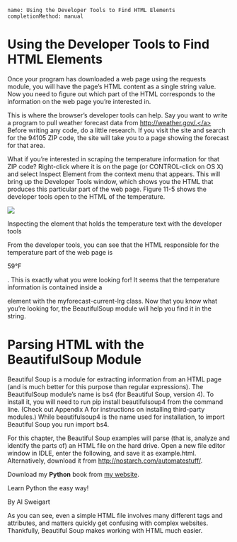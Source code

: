 ```ngMeta
name: Using the Developer Tools to Find HTML Elements
completionMethod: manual
```
# Using the Developer Tools to Find HTML Elements
Once your program has downloaded a web page using the requests module, you will have the page’s HTML content as a single string value. Now you need to figure out which part of the HTML corresponds to the information on the web page you’re interested in.

This is where the browser’s developer tools can help. Say you want to write a program to pull weather forecast data from <span><a href="http://weather.gov/.">http://weather.gov/.</a></span> Before writing any code, do a little research. If you visit the site and search for the 94105 ZIP code, the site will take you to a page showing the forecast for that area.

What if you’re interested in scraping the temperature information for that ZIP code? Right-click where it is on the page (or CONTROL-click on OS X) and select Inspect Element from the context menu that appears. This will bring up the Developer Tools window, which shows you the HTML that produces this particular part of the web page. Figure 11-5 shows the developer tools open to the HTML of the temperature.

![](assets/000014.jpg)

Inspecting the element that holds the temperature text with the developer tools

From the developer tools, you can see that the HTML responsible for the temperature part of the web page is <p class="myforecast-current -lrg">59°F</p>. This is exactly what you were looking for! It seems that the temperature information is contained inside a <p> element with the myforecast-current-lrg class. Now that you know what you’re looking for, the BeautifulSoup module will help you find it in the string.

# Parsing HTML with the BeautifulSoup Module
Beautiful Soup is a module for extracting information from an HTML page (and is much better for this purpose than regular expressions). The BeautifulSoup module’s name is bs4 (for Beautiful Soup, version 4). To install it, you will need to run pip install beautifulsoup4 from the command line. (Check out Appendix A for instructions on installing third-party modules.) While beautifulsoup4 is the name used for installation, to import Beautiful Soup you run import bs4.

For this chapter, the Beautiful Soup examples will parse (that is, analyze and identify the parts of) an HTML file on the hard drive. Open a new file editor window in IDLE, enter the following, and save it as example.html. Alternatively, download it from http://nostarch.com/automatestuff/.


<!-- This is the example.html example file. -->

<html><head><title>The Website Title</title></head>
<body>
<p>Download my <strong>Python</strong> book from <a href="http://
inventwithpython.com">my website</a>.</p>
<p class="slogan">Learn Python the easy way!</p>
<p>By <span id="author">Al Sweigart</span></p>
</body></html>
As you can see, even a simple HTML file involves many different tags and attributes, and matters quickly get confusing with complex websites. Thankfully, Beautiful Soup makes working with HTML much easier.

